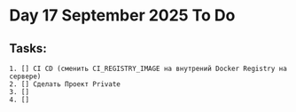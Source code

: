 # Day 17 September 2025 To Do

## Tasks:
```
1. [] CI CD (сменить CI_REGISTRY_IMAGE на внутрений Docker Registry на сервере)
2. [] Сделать Проект Private
3. [] 
4. [] 
```
